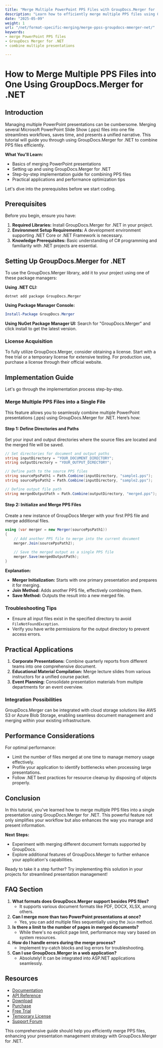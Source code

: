 ```yaml
---
title: "Merge Multiple PowerPoint PPS Files with GroupDocs.Merger for .NET"
description: "Learn how to efficiently merge multiple PPS files using GroupDocs.Merger for .NET. Streamline your presentations and save time with this comprehensive guide."
date: "2025-05-09"
weight: 1
url: "/net/format-specific-merging/merge-ppss-groupdocs-mmerger-net/"
keywords:
- merge PowerPoint PPS files
- GroupDocs Merger for .NET
- combine multiple presentations

---
```



# How to Merge Multiple PPS Files into One Using GroupDocs.Merger for .NET

## Introduction

Managing multiple PowerPoint presentations can be cumbersome. Merging several Microsoft PowerPoint Slide Show (.pps) files into one file streamlines workflows, saves time, and presents a unified narrative. This tutorial will guide you through using GroupDocs.Merger for .NET to combine PPS files efficiently.

**What You'll Learn:**
- Basics of merging PowerPoint presentations
- Setting up and using GroupDocs.Merger for .NET
- Step-by-step implementation guide for combining PPS files
- Practical applications and performance optimization tips

Let's dive into the prerequisites before we start coding.

## Prerequisites
Before you begin, ensure you have:
1. **Required Libraries:** Install GroupDocs.Merger for .NET in your project.
2. **Environment Setup Requirements:** A development environment supporting .NET Core or .NET Framework is necessary.
3. **Knowledge Prerequisites:** Basic understanding of C# programming and familiarity with .NET projects are essential.

## Setting Up GroupDocs.Merger for .NET
To use the GroupDocs.Merger library, add it to your project using one of these package managers:

**Using .NET CLI:**
```shell
dotnet add package GroupDocs.Merger
```

**Using Package Manager Console:**
```powershell
Install-Package GroupDocs.Merger
```

**Using NuGet Package Manager UI:**
Search for "GroupDocs.Merger" and click install to get the latest version.

### License Acquisition
To fully utilize GroupDocs.Merger, consider obtaining a license. Start with a free trial or a temporary license for extensive testing. For production use, purchase a license through their official website.

## Implementation Guide
Let's go through the implementation process step-by-step.

### Merge Multiple PPS Files into a Single File
This feature allows you to seamlessly combine multiple PowerPoint presentations (.pps) using GroupDocs.Merger for .NET. Here’s how:

#### Step 1: Define Directories and Paths
Set your input and output directories where the source files are located and the merged file will be saved.
```csharp
// Set directories for document and output paths
string inputDirectory = "YOUR_DOCUMENT_DIRECTORY";
string outputDirectory = "YOUR_OUTPUT_DIRECTORY";

// Define path to the source PPS files
string sourcePpsPath1 = Path.Combine(inputDirectory, "sample1.pps");
string sourcePpsPath2 = Path.Combine(inputDirectory, "sample2.pps");

// Define output file path
string mergedOutputPath = Path.Combine(outputDirectory, "merged.pps");
```

#### Step 2: Initialize and Merge PPS Files
Create a new instance of GroupDocs Merger with your first PPS file and merge additional files.
```csharp
using (var merger = new Merger(sourcePpsPath1))
{
    // Add another PPS file to merge into the current document
    merger.Join(sourcePpsPath2);
    
    // Save the merged output as a single PPS file
    merger.Save(mergedOutputPath);
}
```
**Explanation:**
- **Merger Initialization:** Starts with one primary presentation and prepares it for merging.
- **Join Method:** Adds another PPS file, effectively combining them.
- **Save Method:** Outputs the result into a new merged file.

### Troubleshooting Tips
- Ensure all input files exist in the specified directory to avoid `FileNotFoundException`.
- Verify you have write permissions for the output directory to prevent access errors.

## Practical Applications
1. **Corporate Presentations:** Combine quarterly reports from different teams into one comprehensive document.
2. **Educational Material Compilation:** Merge lecture slides from various instructors for a unified course packet.
3. **Event Planning:** Consolidate presentation materials from multiple departments for an event overview.

### Integration Possibilities
GroupDocs.Merger can be integrated with cloud storage solutions like AWS S3 or Azure Blob Storage, enabling seamless document management and merging within your existing infrastructure.

## Performance Considerations
For optimal performance:
- Limit the number of files merged at one time to manage memory usage effectively.
- Profile your application to identify bottlenecks when processing large presentations.
- Follow .NET best practices for resource cleanup by disposing of objects properly.

## Conclusion
In this tutorial, you've learned how to merge multiple PPS files into a single presentation using GroupDocs.Merger for .NET. This powerful feature not only simplifies your workflow but also enhances the way you manage and present information.

**Next Steps:**
- Experiment with merging different document formats supported by GroupDocs.
- Explore additional features of GroupDocs.Merger to further enhance your application's capabilities.

Ready to take it a step further? Try implementing this solution in your projects for streamlined presentation management!

## FAQ Section
1. **What formats does GroupDocs.Merger support besides PPS files?**
   - It supports various document formats like PDF, DOCX, XLSX, among others.
2. **Can I merge more than two PowerPoint presentations at once?**
   - Yes, you can add multiple files sequentially using the `Join` method.
3. **Is there a limit to the number of pages in merged documents?**
   - While there's no explicit page limit, performance may vary based on system resources.
4. **How do I handle errors during the merge process?**
   - Implement try-catch blocks and log errors for troubleshooting.
5. **Can I use GroupDocs.Merger in a web application?**
   - Absolutely! It can be integrated into ASP.NET applications seamlessly.

## Resources
- [Documentation](https://docs.groupdocs.com/merger/net/)
- [API Reference](https://reference.groupdocs.com/merger/net/)
- [Download](https://releases.groupdocs.com/merger/net/)
- [Purchase](https://purchase.groupdocs.com/buy)
- [Free Trial](https://releases.groupdocs.com/merger/net/)
- [Temporary License](https://purchase.groupdocs.com/temporary-license/)
- [Support Forum](https://forum.groupdocs.com/c/merger/) 

This comprehensive guide should help you efficiently merge PPS files, enhancing your presentation management strategy with GroupDocs.Merger for .NET.
